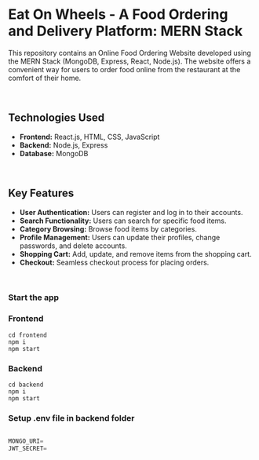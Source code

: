 # Eat On Wheels - A Food Ordering and Delivery Platform: MERN Stack

This repository contains an Online Food Ordering Website developed using the MERN Stack (MongoDB, Express, React, Node.js). 
The website offers a convenient way for users to order food online from the restaurant at the comfort of their home.

<br>

## Technologies Used
- **Frontend:** React.js, HTML, CSS, JavaScript <br>
- **Backend:** Node.js, Express <br>
- **Database:** MongoDB <br>
<br>

## Key Features 

- **User Authentication:** Users can register and log in to their accounts.
- **Search Functionality:** Users can search for specific food items.
- **Category Browsing:** Browse food items by categories.
- **Profile Management:** Users can update their profiles, change passwords, and delete accounts.
- **Shopping Cart:** Add, update, and remove items from the shopping cart.
- **Checkout:** Seamless checkout process for placing orders.

<br>

### Start the app

### Frontend

```shell
cd frontend
npm i
npm start
```


### Backend

```shell
cd backend
npm i
npm start
```

### Setup .env file in backend folder


```js

MONGO_URI=
JWT_SECRET=
```
